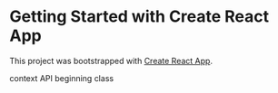 # Getting Started with Create React App

This project was bootstrapped with [Create React App](https://github.com/facebook/create-react-app).

context API beginning class
